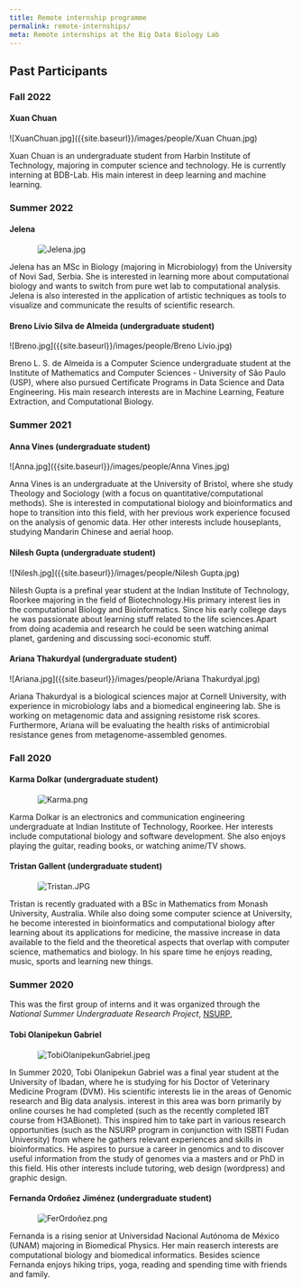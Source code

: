 ```yaml
---
title: Remote internship programme
permalink: remote-internships/
meta: Remote internships at the Big Data Biology Lab
---
```


<style>
img {
    max-height: 20rem;
    border-radius: 10%;
    margin-left: 10%;
}
</style>

## Past Participants

### Fall 2022


#### Xuan Chuan
![XuanChuan.jpg]({{site.baseurl}}/images/people/Xuan Chuan.jpg)

Xuan Chuan is an undergraduate student from Harbin Institute of Technology, 
majoring in computer science and technology. He is currently interning at BDB-Lab.
His main interest in deep learning and machine learning.

### Summer 2022


#### Jelena

![Jelena.jpg]({{site.baseurl}}/images/people/Jelena.jpg)

Jelena has an MSc in Biology (majoring in Microbiology) from the University of Novi Sad, Serbia. She is interested in learning more about computational biology and wants to switch from pure wet lab to computational analysis. Jelena is also interested in the application of artistic techniques as tools to visualize and communicate the results of scientific research.

#### Breno Lívio Silva de Almeida (undergraduate student)

![Breno.jpg]({{site.baseurl}}/images/people/Breno Livio.jpg)

Breno L. S. de Almeida is a Computer Science undergraduate student at the Institute of Mathematics and Computer Sciences - University of São Paulo (USP), where also pursued Certificate Programs in Data Science and Data Engineering. His main research interests are in Machine Learning, Feature Extraction, and Computational Biology.

### Summer 2021


#### Anna Vines (undergraduate student)

![Anna.jpg]({{site.baseurl}}/images/people/Anna Vines.jpg)

Anna Vines is an undergraduate at the University of Bristol, where she study 
Theology and Sociology  (with a focus on quantitative/computational methods). 
She is interested in computational biology and bioinformatics and hope to transition 
into this field, with her previous work experience focused on the analysis of genomic 
data. Her other interests include houseplants, studying Mandarin Chinese and aerial hoop.

#### Nilesh Gupta (undergraduate student)

![Nilesh.jpg]({{site.baseurl}}/images/people/Nilesh Gupta.jpg)

Nilesh Gupta is a prefinal year student at the Indian Institute of Technology, 
Roorkee majoring in the field of Biotechnology.His primary interest lies in the 
computational Biology and Bioinformatics. Since his early college days he was 
passionate about learning stuff related to the life sciences.Apart from doing 
academia and research he could be seen watching animal planet, gardening and 
discussing soci-economic stuff.

#### Ariana Thakurdyal (undergraduate student)

![Ariana.jpg]({{site.baseurl}}/images/people/Ariana Thakurdyal.jpg)

Ariana Thakurdyal is a biological sciences major at Cornell University, with 
experience in microbiology labs and a biomedical engineering lab. She is working 
on metagenomic data and assigning resistome risk scores. Furthermore, Ariana will 
be evaluating the health risks of antimicrobial resistance genes from 
metagenome-assembled genomes.

### Fall 2020

#### Karma Dolkar (undergraduate student)

![Karma.png]({{site.baseurl}}/images/people/KarmaDolkar.png)

Karma Dolkar is an electronics and communication engineering undergraduate at
Indian Institute of Technology, Roorkee. Her interests include computational
biology and software development. She also enjoys playing the guitar, reading
books, or watching anime/TV shows.

#### Tristan Gallent (undergraduate student)

![Tristan.JPG]({{site.baseurl}}/images/people/Tristan.JPG)

Tristan is recently graduated with a BSc in Mathematics from Monash University,
Australia. While also doing some computer science at University, he become
interested in bioinformatics and computational biology after learning about its
applications for medicine, the massive increase in data available to the field
and the theoretical aspects that overlap with computer science, mathematics and
biology. In his spare time he enjoys reading, music, sports and learning new
things.


### Summer 2020

This was the first group of interns and it was organized through the _National
Summer Undergraduate Research Project_, [NSURP](https://nsurp.org/),

#### Tobi Olanipekun Gabriel

![TobiOlanipekunGabriel.jpeg]({{site.baseurl}}/images/people/TobiOlanipekunGabriel.jpeg)

In Summer 2020, Tobi Olanipekun Gabriel was a final year student at the
University of Ibadan, where he is studying for his Doctor of Veterinary
Medicine Program (DVM). His scientific interests lie in the areas of Genomic
research and Big data analysis. interest in this area was born primarily by
online courses he had completed (such as the recently completed IBT course from
H3ABionet). This inspired him to take part in various research opportunities
(such as the NSURP program in conjunction with ISBTI Fudan University) from
where he gathers relevant experiences and skills in bioinformatics. He aspires
to pursue a career in genomics and to discover useful information from the
study of genomes via a masters and or PhD in this field. His other interests
include tutoring, web design (wordpress) and graphic design.


#### Fernanda Ordoñez Jiménez (undergraduate student)

![FerOrdoñez.png]({{site.baseurl}}/images/people/FerOrdoñez.png)

Fernanda is a rising senior at Universidad Nacional Autónoma de México (UNAM)
majoring in Biomedical Physics. Her main reaserch interests are computational
biology and biomedical informatics. Besides science Fernanda enjoys hiking
trips, yoga, reading and spending time with friends and family.

